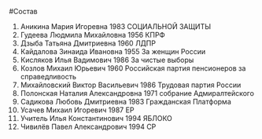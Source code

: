 #Состав
1. Аникина Мария Игоревна 1983 СОЦИАЛЬНОЙ ЗАЩИТЫ
2. Гудеева Людмила Михайловна 1956 КПРФ
3. Дзыба Татьяна Дмитриевна 1960 ЛДПР
4. Кайдалова Зинаида Ивановна 1955 За женщин России
5. Кисляков Илья Вадимович 1986 За чистые выборы
6. Козлов Михаил Юрьевич 1960 Российская партия пенсионеров за справедливость
7. Михайловский Виктор Васильевич 1986 Трудовая партия России
8. Полонская Наталия Александровна 1971 собрание Адмиралтейского
9. Садикова Любовь Дмитриевна 1983 Гражданская Платформа
10. Усачев Михаил Игоревич 1987 ЕР
11. Учитель Илья Константинович 1994 ЯБЛОКО
12. Чивилёв Павел Александрович 1994 СР
